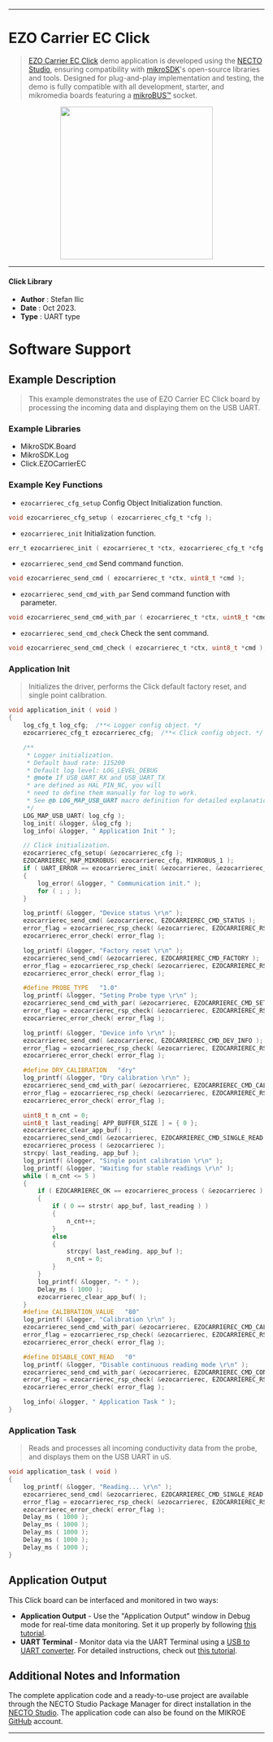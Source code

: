 
---
# EZO Carrier EC Click

> [EZO Carrier EC Click](https://www.mikroe.com/?pid_product=MIKROE-6011) demo application is developed using
the [NECTO Studio](https://www.mikroe.com/necto), ensuring compatibility with [mikroSDK](https://www.mikroe.com/mikrosdk)'s
open-source libraries and tools. Designed for plug-and-play implementation and testing, the demo is fully compatible with
all development, starter, and mikromedia boards featuring a [mikroBUS&trade;](https://www.mikroe.com/mikrobus) socket.

<p align="center">
  <img src="https://www.mikroe.com/?pid_product=MIKROE-6011&image=1" height=300px>
</p>

---

#### Click Library

- **Author**        : Stefan Ilic
- **Date**          : Oct 2023.
- **Type**          : UART type

# Software Support

## Example Description

> This example demonstrates the use of EZO Carrier EC Click board by processing
  the incoming data and displaying them on the USB UART.

### Example Libraries

- MikroSDK.Board
- MikroSDK.Log
- Click.EZOCarrierEC

### Example Key Functions

- `ezocarrierec_cfg_setup` Config Object Initialization function.
```c
void ezocarrierec_cfg_setup ( ezocarrierec_cfg_t *cfg );
```

- `ezocarrierec_init` Initialization function.
```c
err_t ezocarrierec_init ( ezocarrierec_t *ctx, ezocarrierec_cfg_t *cfg );
```

- `ezocarrierec_send_cmd` Send command function.
```c
void ezocarrierec_send_cmd ( ezocarrierec_t *ctx, uint8_t *cmd );
```

- `ezocarrierec_send_cmd_with_par` Send command function with parameter.
```c
void ezocarrierec_send_cmd_with_par ( ezocarrierec_t *ctx, uint8_t *cmd, uint8_t *param_buf );
```

- `ezocarrierec_send_cmd_check` Check the sent command.
```c
void ezocarrierec_send_cmd_check ( ezocarrierec_t *ctx, uint8_t *cmd );
```

### Application Init

> Initializes the driver, performs the Click default factory reset, and single point calibration.

```c
void application_init ( void ) 
{
    log_cfg_t log_cfg;  /**< Logger config object. */
    ezocarrierec_cfg_t ezocarrierec_cfg;  /**< Click config object. */

    /** 
     * Logger initialization.
     * Default baud rate: 115200
     * Default log level: LOG_LEVEL_DEBUG
     * @note If USB_UART_RX and USB_UART_TX 
     * are defined as HAL_PIN_NC, you will 
     * need to define them manually for log to work. 
     * See @b LOG_MAP_USB_UART macro definition for detailed explanation.
     */
    LOG_MAP_USB_UART( log_cfg );
    log_init( &logger, &log_cfg );
    log_info( &logger, " Application Init " );

    // Click initialization.
    ezocarrierec_cfg_setup( &ezocarrierec_cfg );
    EZOCARRIEREC_MAP_MIKROBUS( ezocarrierec_cfg, MIKROBUS_1 );
    if ( UART_ERROR == ezocarrierec_init( &ezocarrierec, &ezocarrierec_cfg ) ) 
    {
        log_error( &logger, " Communication init." );
        for ( ; ; );
    }

    log_printf( &logger, "Device status \r\n" );
    ezocarrierec_send_cmd( &ezocarrierec, EZOCARRIEREC_CMD_STATUS );
    error_flag = ezocarrierec_rsp_check( &ezocarrierec, EZOCARRIEREC_RSP_OK );
    ezocarrierec_error_check( error_flag );

    log_printf( &logger, "Factory reset \r\n" );
    ezocarrierec_send_cmd( &ezocarrierec, EZOCARRIEREC_CMD_FACTORY );
    error_flag = ezocarrierec_rsp_check( &ezocarrierec, EZOCARRIEREC_RSP_READY );
    ezocarrierec_error_check( error_flag );

    #define PROBE_TYPE   "1.0"
    log_printf( &logger, "Seting Probe type \r\n" );
    ezocarrierec_send_cmd_with_par( &ezocarrierec, EZOCARRIEREC_CMD_SET_PROBE_TYPE, PROBE_TYPE );
    error_flag = ezocarrierec_rsp_check( &ezocarrierec, EZOCARRIEREC_RSP_OK );
    ezocarrierec_error_check( error_flag );

    log_printf( &logger, "Device info \r\n" );
    ezocarrierec_send_cmd( &ezocarrierec, EZOCARRIEREC_CMD_DEV_INFO );
    error_flag = ezocarrierec_rsp_check( &ezocarrierec, EZOCARRIEREC_RSP_OK );
    ezocarrierec_error_check( error_flag );

    #define DRY_CALIBRATION   "dry"
    log_printf( &logger, "Dry calibration \r\n" );
    ezocarrierec_send_cmd_with_par( &ezocarrierec, EZOCARRIEREC_CMD_CAL, DRY_CALIBRATION );
    error_flag = ezocarrierec_rsp_check( &ezocarrierec, EZOCARRIEREC_RSP_OK );
    ezocarrierec_error_check( error_flag );

    uint8_t n_cnt = 0;
    uint8_t last_reading[ APP_BUFFER_SIZE ] = { 0 };
    ezocarrierec_clear_app_buf( );
    ezocarrierec_send_cmd( &ezocarrierec, EZOCARRIEREC_CMD_SINGLE_READ );
    ezocarrierec_process ( &ezocarrierec );
    strcpy( last_reading, app_buf );
    log_printf( &logger, "Single point calibration \r\n" );
    log_printf( &logger, "Waiting for stable readings \r\n" );
    while ( n_cnt <= 5 )
    {
        if ( EZOCARRIEREC_OK == ezocarrierec_process ( &ezocarrierec ) )
        {  
            if ( 0 == strstr( app_buf, last_reading ) )
            {
                n_cnt++;
            }
            else
            {
                strcpy( last_reading, app_buf );
                n_cnt = 0;
            }
        }
        log_printf( &logger, "- " );
        Delay_ms ( 1000 );
        ezocarrierec_clear_app_buf( );
    }
    #define CALIBRATION_VALUE   "80"
    log_printf( &logger, "Calibration \r\n" );
    ezocarrierec_send_cmd_with_par( &ezocarrierec, EZOCARRIEREC_CMD_CAL, CALIBRATION_VALUE );
    error_flag = ezocarrierec_rsp_check( &ezocarrierec, EZOCARRIEREC_RSP_OK );
    ezocarrierec_error_check( error_flag );

    #define DISABLE_CONT_READ   "0"
    log_printf( &logger, "Disable continuous reading mode \r\n" );
    ezocarrierec_send_cmd_with_par( &ezocarrierec, EZOCARRIEREC_CMD_CONT_READ, DISABLE_CONT_READ );
    error_flag = ezocarrierec_rsp_check( &ezocarrierec, EZOCARRIEREC_RSP_OK );
    ezocarrierec_error_check( error_flag );

    log_info( &logger, " Application Task " );
}
```

### Application Task

> Reads and processes all incoming conductivity data from the probe, and displays them on the USB UART in uS.

```c
void application_task ( void ) 
{
    log_printf( &logger, "Reading... \r\n" );
    ezocarrierec_send_cmd( &ezocarrierec, EZOCARRIEREC_CMD_SINGLE_READ );
    error_flag = ezocarrierec_rsp_check( &ezocarrierec, EZOCARRIEREC_RSP_OK );
    ezocarrierec_error_check( error_flag );
    Delay_ms ( 1000 );
    Delay_ms ( 1000 );
    Delay_ms ( 1000 );
    Delay_ms ( 1000 );
    Delay_ms ( 1000 );
}
```

## Application Output

This Click board can be interfaced and monitored in two ways:
- **Application Output** - Use the "Application Output" window in Debug mode for real-time data monitoring.
Set it up properly by following [this tutorial](https://www.youtube.com/watch?v=ta5yyk1Woy4).
- **UART Terminal** - Monitor data via the UART Terminal using
a [USB to UART converter](https://www.mikroe.com/click/interface/usb?interface*=uart,uart). For detailed instructions,
check out [this tutorial](https://help.mikroe.com/necto/v2/Getting%20Started/Tools/UARTTerminalTool).

## Additional Notes and Information

The complete application code and a ready-to-use project are available through the NECTO Studio Package Manager for 
direct installation in the [NECTO Studio](https://www.mikroe.com/necto). The application code can also be found on
the MIKROE [GitHub](https://github.com/MikroElektronika/mikrosdk_click_v2) account.

---
